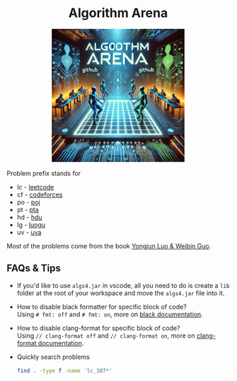 <div align="center">

# Algorithm Arena
<figure>
        <img src="algo-arena.webp" alt="missing image" style="width: 300px; height: auto;">
        <figcaption></figcaption>
    </figure>
</div>

Problem prefix stands for
- lc - [leetcode](https://leetcode.cn/)
- cf - [codeforces](https://codeforces.com/)
- po - [poj](https://poj.org/)
- pt - [pta](https://pintia.cn/home)
- hd - [hdu](https://acm.hdu.edu.cn/)
- lg - [luogu](https://www.luogu.com.cn/)
- uv - [uva](https://onlinejudge.org/)

Most of the problems come from the book [Yongjun Luo & Weibin Guo](http://www.tup.tsinghua.edu.cn/Wap/tsxqy.aspx?id=08808001).


## FAQs & Tips

- If you'd like to use `algs4.jar` in vscode, all you need to do is create a `lib` folder at the root of your workspace and move the `algs4.jar` file into it.

- How to disable black formatter for specific block of code? <br>
    Using `# fmt: off` and `# fmt: on`, more on [black documentation](https://black.readthedocs.io/en/stable/usage_and_configuration/the_basics.html).

- How to disable clang-format for specific block of code? <br>
    Using `// clang-format off` and `// clang-format on`, more on [clang-format documentation](https://clang.llvm.org/docs/ClangFormatStyleOptions.html#disabling-formatting-on-a-piece-of-code).

- Quickly search problems <br>
    ```bash
    find . -type f -name 'lc_307*'
    ```